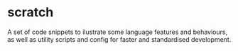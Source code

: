 # scratch

A set of code snippets to ilustrate some language features and behaviours, as well as utility scripts and config for faster and standardised development.
